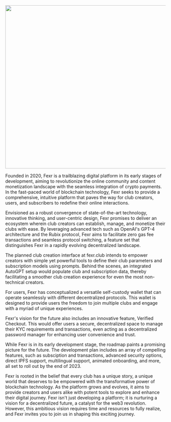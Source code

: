<div align="center">
  <img src="https://getfexr.com/img/web3Auth.svg" width="512">
</div>

Founded in 2020, Fexr is a trailblazing digital platform in its early stages of development, aiming to revolutionize the online community and content monetization landscape with the seamless integration of crypto payments. In the fast-paced world of blockchain technology, Fexr seeks to provide a comprehensive, intuitive platform that paves the way for club creators, users, and subscribers to redefine their online interactions.

Envisioned as a robust convergence of state-of-the-art technology, innovative thinking, and user-centric design, Fexr promises to deliver an ecosystem wherein club creators can establish, manage, and monetize their clubs with ease. By leveraging advanced tech such as OpenAI's GPT-4 architecture and the Rubix protocol, Fexr aims to facilitate zero gas fee transactions and seamless protocol switching, a feature set that distinguishes Fexr in a rapidly evolving decentralized landscape.

The planned club creation interface at fexr.club intends to empower creators with simple yet powerful tools to define their club parameters and subscription models using prompts. Behind the scenes, an integrated AutoGPT setup would populate club and subscription data, thereby facilitating a smoother club creation experience for even the most non-technical creators.

For users, Fexr has conceptualized a versatile self-custody wallet that can operate seamlessly with different decentralized protocols. This wallet is designed to provide users the freedom to join multiple clubs and engage with a myriad of unique experiences. 

Fexr's vision for the future also includes an innovative feature, Verified Checkout. This would offer users a secure, decentralized space to manage their KYC requirements and transactions, even acting as a decentralized password manager for enhancing user convenience and trust.

While Fexr is in its early development stage, the roadmap paints a promising picture for the future. The development plan includes an array of compelling features, such as subsciption and transactions, advanced security options, direct IPFS support, multilingual support, animated onboarding, and more, all set to roll out by the end of 2023.

Fexr is rooted in the belief that every club has a unique story, a unique world that deserves to be empowered with the transformative power of blockchain technology. As the platform grows and evolves, it aims to provide creators and users alike with potent tools to explore and enhance their digital journey. Fexr isn't just developing a platform; it is nurturing a vision for a decentralized future, a catalyst for the web3 revolution. However, this ambitious vision requires time and resources to fully realize, and Fexr invites you to join us in shaping this exciting journey.
